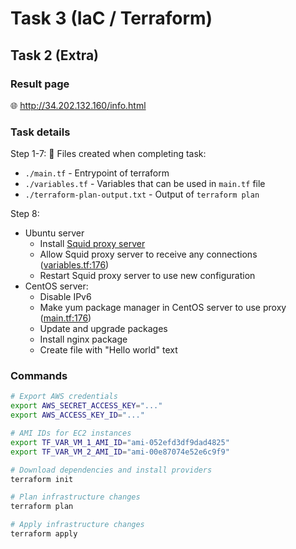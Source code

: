 # Task 3 (IaC / Terraform)

## Task 2 (Extra)
### Result page
:globe_with_meridians: http://34.202.132.160/info.html


### Task details

Step 1-7:
:memo: Files created when completing task:
- `./main.tf` - Entrypoint of terraform
- `./variables.tf` - Variables that can be used in `main.tf` file
- `./terraform-plan-output.txt` - Output of `terraform plan`

Step 8:
- Ubuntu server
  - Install [Squid proxy server](http://www.squid-cache.org/)
  - Allow Squid proxy server to receive any connections ([variables.tf:176](./variables.tf#L176))
  - Restart Squid proxy server to use new configuration
- CentOS server:
  - Disable IPv6
  - Make yum package manager in CentOS server to use proxy ([main.tf:176](./main.tf#L270))
  - Update and upgrade packages
  - Install nginx package
  - Create file with "Hello world" text

### Commands

``` bash
# Export AWS credentials
export AWS_SECRET_ACCESS_KEY="..."
export AWS_ACCESS_KEY_ID="..."

# AMI IDs for EC2 instances
export TF_VAR_VM_1_AMI_ID="ami-052efd3df9dad4825"
export TF_VAR_VM_2_AMI_ID="ami-00e87074e52e6c9f9"

# Download dependencies and install providers
terraform init

# Plan infrastructure changes
terraform plan

# Apply infrastructure changes
terraform apply

```

